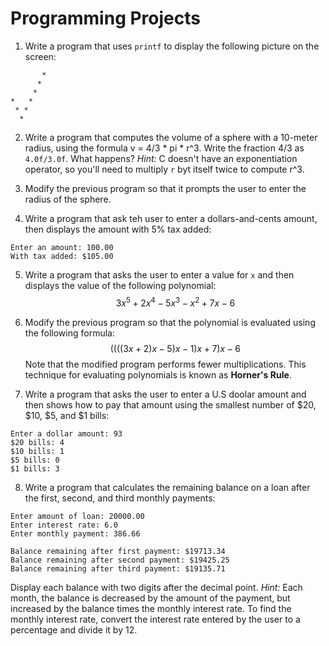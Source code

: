 # Programming Projects
1. Write a program that uses `printf` to display the following picture on the screen:
```
       *
      *
     *
*   *
 * *
  *
```

2. Write a program that computes the volume of a sphere with a 10-meter radius, using the formula v = 4/3 * pi * r^3. Write the fraction 4/3 as `4.0f/3.0f`. What happens? *Hint:* C doesn't have an exponentiation operator, so you'll need to multiply `r` byt itself twice to compute r^3.

3. Modify the previous program so that it prompts the user to enter the radius of the sphere.

4. Write a program that ask teh user to enter a dollars-and-cents amount, then displays the amount with 5% tax added:
```
Enter an amount: 100.00
With tax added: $105.00
```

5. Write a program that asks the user to enter a value for `x` and then displays the value of the following polynomial:
$$3x^5 + 2x^4 - 5x^3 - x^2 + 7x - 6$$

6. Modify the previous program so that the polynomial is evaluated using the following formula:
$$((((3x +2)x - 5)x - 1)x + 7)x - 6$$
Note that the modified program performs fewer multiplications. This technique for evaluating polynomials is known as **Horner's Rule**.

7. Write a program that asks the user to enter a U.S doolar amount and then shows how to pay that amount using the smallest number of $20, $10, $5, and $1 bills:
```
Enter a dollar amount: 93
$20 bills: 4
$10 bills: 1
$5 bills: 0
$1 bills: 3
```

8. Write a program that calculates the remaining balance on a loan after the first, second, and third monthly payments:
```
Enter amount of loan: 20000.00
Enter interest rate: 6.0
Enter monthly payment: 386.66

Balance remaining after first payment: $19713.34
Balance remaining after second payment: $19425.25
Balance remaining after third payment: $19135.71
```
Display each balance with two digits after the decimal point. *Hint:* Each month, the balance is decreased by the amount of the payment, but increased by the balance times the monthly interest rate. To find the monthly interest rate, convert the interest rate entered by the user to a percentage and divide it by 12.
